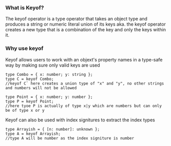
### What is Keyof?
The keyof operator is a type operator that takes an object type and produces a string or numeric literal union of its keys aka. the keyof operator creates a new type that is a combination of the key and only the keys within it.
### Why use keyof
Keyof allows users to work with an objext's property names in a type-safe way by making sure only valid keys are used
```example
type Combo = { x: number; y: string };
type C = keyof Combo;
//keyof C` here creates a union type of "x" and "y", no other strings and numbers will not be allowed

type Point = { x: number; y: number };
type P = keyof Point;
//here tyoe P is actually of type x|y which are numbers but can only be of type x or y

```
Keyof can also be used with index signitures to extract the index types
```
type Arrayish = { [n: number]: unknown };
type A = keyof Arrayish;
//type A will be number as the index signiture is number
